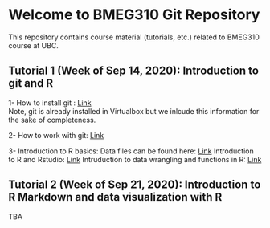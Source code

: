 # Welcome to BMEG310 Git Repository

This repository contains course material (tutorials, etc.) related to BMEG310 course at UBC.

## Tutorial 1 (Week of Sep 14, 2020): Introduction to git and R
1- How to install git : [Link](https://github.com/bmeg310ubc/bmeg310/blob/master/Tutorial%201/1-%20Git/Install%20Git.md)
<br />
Note, git is already installed in Virtualbox but we inlcude this information for the sake of completeness.

2- How to work with git: [Link](https://github.com/bmeg310ubc/bmeg310/blob/master/Tutorial%201/1-%20Git/First%20steps%20with%20git%20clone%2C%20add%2C%20commit%2C%20push%20Intro%20version%20control%20git.md)

3- Introduction to R basics: 
Data files can be found here: [Link](https://github.com/bmeg310ubc/bmeg310/tree/master/Tutorial%201/2-%20R%20basics)
Introduction to R and Rstudio: [Link](htmlpreview.github.io/?https://github.com/bmeg310ubc/bmeg310/blob/master/Tutorial%201/2-%20R%20basics/1_introR-R-and-RStudio.html)
Intruduction to data wrangling and functions in R: [Link](htmlpreview.github.io/?https://github.com/bmeg310ubc/bmeg310/blob/master/Tutorial%201/2-%20R%20basics/2_introR-data-wrangling_and_functions.html)

## Tutorial 2 (Week of Sep 21, 2020): Introduction to R Markdown and data visualization with R

TBA
